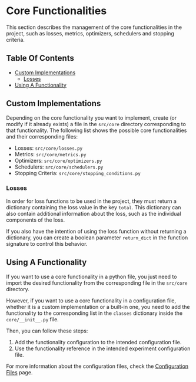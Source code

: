 # Core Functionalities
This section describes the management of the core functionalities in the project, such as losses, metrics, optimizers, schedulers and stopping criteria.

## Table Of Contents
- [Custom Implementations](#custom-implementations)
    - [Losses](#losses)
- [Using A Functionality](#using-a-functionality)

## Custom Implementations
Depending on the core functionality you want to implement, create (or modify if it already exists) a file in the `src/core` directory corresponding to that functionality. The following list shows the possible core functionalities and their corresponding files:

- Losses: `src/core/losses.py`
- Metrics: `src/core/metrics.py`
- Optimizers: `src/core/optimizers.py`
- Schedulers: `src/core/schedulers.py`
- Stopping Criteria: `src/core/stopping_conditions.py`

### Losses
In order for loss functions to be used in the project, they must return a dictionary containing the loss value in the key `total`. This dictionary can also contain additional information about the loss, such as the individual components of the loss.

If you also have the intention of using the loss function without returning a dictionary, you can create a boolean parameter `return_dict` in the function signature to control this behavior.

## Using A Functionality
If you want to use a core functionality in a python file, you just need to import the desired functionality from the corresponding file in the `src/core` directory.

However, if you want to use a core functionality in a configuration file, whether it is a custom implementation or a built-in one, you need to add the functionality to the corresponding list in the `classes` dictionary inside the `core/__init__.py` file.

Then, you can follow these steps:

1. Add the functionality configuration to the intended configuration file.
2. Use the functionality reference in the intended experiment configuration file.

For more information about the configuration files, check the [Configuration Files](configs.md) page.
